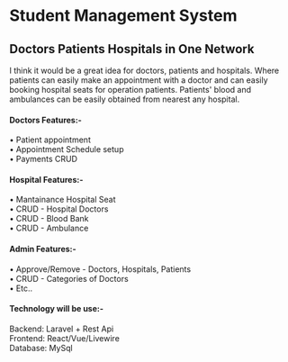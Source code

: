 # Student Management System
## Doctors Patients Hospitals in One Network
I think it would be a great idea for doctors, patients and hospitals. Where patients can easily make an appointment with a doctor and can easily booking hospital seats for operation patients. Patients' blood and ambulances can be easily obtained from nearest any hospital.


#### Doctors Features:- 
• Patient appointment <br/>
• Appointment Schedule setup <br/>
• Payments CRUD <br/>

#### Hospital Features:-
• Mantainance Hospital Seat <br/>
• CRUD - Hospital Doctors <br/>
• CRUD - Blood Bank <br/>
• CRUD - Ambulance <br/>

#### Admin Features:-
• Approve/Remove - Doctors, Hospitals, Patients <br/>
• CRUD - Categories of Doctors <br/>
• Etc.. <br/>

#### Technology will be use:-
  Backend: Laravel + Rest Api <br/>
	Frontend: React/Vue/Livewire <br/>
	Database: MySql <br/>
